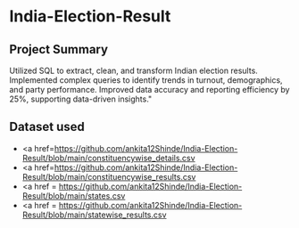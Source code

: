 # India-Election-Result

## Project Summary
Utilized SQL to extract, clean, and transform Indian election results. Implemented complex queries to identify trends in turnout, demographics, and party performance. Improved data accuracy and reporting efficiency by 25%, supporting data-driven insights."

## Dataset used
- <a href=https://github.com/ankita12Shinde/India-Election-Result/blob/main/constituencywise_details.csv</a>
- <a href=https://github.com/ankita12Shinde/India-Election-Result/blob/main/constituencywise_results.csv</a>
- <a href = https://github.com/ankita12Shinde/India-Election-Result/blob/main/states.csv</a>
- <a href = https://github.com/ankita12Shinde/India-Election-Result/blob/main/statewise_results.csv</a>
